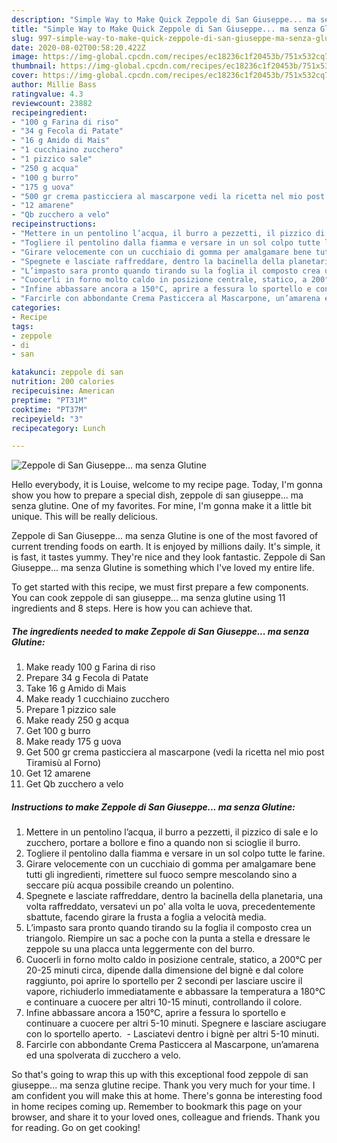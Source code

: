 ```yaml
---
description: "Simple Way to Make Quick Zeppole di San Giuseppe... ma senza Glutine"
title: "Simple Way to Make Quick Zeppole di San Giuseppe... ma senza Glutine"
slug: 997-simple-way-to-make-quick-zeppole-di-san-giuseppe-ma-senza-glutine
date: 2020-08-02T00:58:20.422Z
image: https://img-global.cpcdn.com/recipes/ec18236c1f20453b/751x532cq70/zeppole-di-san-giuseppe-ma-senza-glutine-recipe-main-photo.jpg
thumbnail: https://img-global.cpcdn.com/recipes/ec18236c1f20453b/751x532cq70/zeppole-di-san-giuseppe-ma-senza-glutine-recipe-main-photo.jpg
cover: https://img-global.cpcdn.com/recipes/ec18236c1f20453b/751x532cq70/zeppole-di-san-giuseppe-ma-senza-glutine-recipe-main-photo.jpg
author: Millie Bass
ratingvalue: 4.3
reviewcount: 23882
recipeingredient:
- "100 g Farina di riso"
- "34 g Fecola di Patate"
- "16 g Amido di Mais"
- "1 cucchiaino zucchero"
- "1 pizzico sale"
- "250 g acqua"
- "100 g burro"
- "175 g uova"
- "500 gr crema pasticciera al mascarpone vedi la ricetta nel mio post Tiramis al Forno"
- "12 amarene"
- "Qb zucchero a velo"
recipeinstructions:
- "Mettere in un pentolino l’acqua, il burro a pezzetti, il pizzico di sale e lo zucchero, portare a bollore e fino a quando non si scioglie il burro."
- "Togliere il pentolino dalla fiamma e versare in un sol colpo tutte le farine."
- "Girare velocemente con un cucchiaio di gomma per amalgamare bene tutti gli ingredienti, rimettere sul fuoco sempre mescolando sino a seccare più acqua possibile creando un polentino."
- "Spegnete e lasciate raffreddare, dentro la bacinella della planetaria, una volta raffreddato, versatevi un po&#39; alla volta le uova, precedentemente sbattute, facendo girare la frusta a foglia a velocità media."
- "L’impasto sara pronto quando tirando su la foglia il composto crea un triangolo. Riempire un sac a poche con la punta a stella e dressare le zeppole su una placca unta leggermente con del burro."
- "Cuocerli in forno molto caldo in posizione centrale, statico, a 200°C per 20-25 minuti circa, dipende dalla dimensione del bignè e dal colore raggiunto, poi aprire lo sportello per 2 secondi per lasciare uscire il vapore, richiuderlo immediatamente e abbassare la temperatura a 180°C e continuare a cuocere per altri 10-15 minuti, controllando il colore."
- "Infine abbassare ancora a 150°C, aprire a fessura lo sportello e continuare a cuocere per altri 5-10 minuti. Spegnere e lasciare asciugare con lo sportello aperto.  Lasciatevi dentro i bignè per altri 5-10 minuti."
- "Farcirle con abbondante Crema Pasticcera al Mascarpone, un’amarena ed una spolverata di zucchero a velo."
categories:
- Recipe
tags:
- zeppole
- di
- san

katakunci: zeppole di san 
nutrition: 200 calories
recipecuisine: American
preptime: "PT31M"
cooktime: "PT37M"
recipeyield: "3"
recipecategory: Lunch

---
```



![Zeppole di San Giuseppe... ma senza Glutine](https://img-global.cpcdn.com/recipes/ec18236c1f20453b/751x532cq70/zeppole-di-san-giuseppe-ma-senza-glutine-recipe-main-photo.jpg)

Hello everybody, it is Louise, welcome to my recipe page. Today, I'm gonna show you how to prepare a special dish, zeppole di san giuseppe... ma senza glutine. One of my favorites. For mine, I'm gonna make it a little bit unique. This will be really delicious.



Zeppole di San Giuseppe... ma senza Glutine is one of the most favored of current trending foods on earth. It is enjoyed by millions daily. It's simple, it is fast, it tastes yummy. They're nice and they look fantastic. Zeppole di San Giuseppe... ma senza Glutine is something which I've loved my entire life.


To get started with this recipe, we must first prepare a few components. You can cook zeppole di san giuseppe... ma senza glutine using 11 ingredients and 8 steps. Here is how you can achieve that.

<!--inarticleads1-->

##### The ingredients needed to make Zeppole di San Giuseppe... ma senza Glutine:

1. Make ready 100 g Farina di riso
1. Prepare 34 g Fecola di Patate
1. Take 16 g Amido di Mais
1. Make ready 1 cucchiaino zucchero
1. Prepare 1 pizzico sale
1. Make ready 250 g acqua
1. Get 100 g burro
1. Make ready 175 g uova
1. Get 500 gr crema pasticciera al mascarpone (vedi la ricetta nel mio post Tiramisù al Forno)
1. Get 12 amarene
1. Get Qb zucchero a velo




<!--inarticleads2-->

##### Instructions to make Zeppole di San Giuseppe... ma senza Glutine:

1. Mettere in un pentolino l’acqua, il burro a pezzetti, il pizzico di sale e lo zucchero, portare a bollore e fino a quando non si scioglie il burro.
1. Togliere il pentolino dalla fiamma e versare in un sol colpo tutte le farine.
1. Girare velocemente con un cucchiaio di gomma per amalgamare bene tutti gli ingredienti, rimettere sul fuoco sempre mescolando sino a seccare più acqua possibile creando un polentino.
1. Spegnete e lasciate raffreddare, dentro la bacinella della planetaria, una volta raffreddato, versatevi un po&#39; alla volta le uova, precedentemente sbattute, facendo girare la frusta a foglia a velocità media.
1. L’impasto sara pronto quando tirando su la foglia il composto crea un triangolo. Riempire un sac a poche con la punta a stella e dressare le zeppole su una placca unta leggermente con del burro.
1. Cuocerli in forno molto caldo in posizione centrale, statico, a 200°C per 20-25 minuti circa, dipende dalla dimensione del bignè e dal colore raggiunto, poi aprire lo sportello per 2 secondi per lasciare uscire il vapore, richiuderlo immediatamente e abbassare la temperatura a 180°C e continuare a cuocere per altri 10-15 minuti, controllando il colore.
1. Infine abbassare ancora a 150°C, aprire a fessura lo sportello e continuare a cuocere per altri 5-10 minuti. Spegnere e lasciare asciugare con lo sportello aperto.  - Lasciatevi dentro i bignè per altri 5-10 minuti.
1. Farcirle con abbondante Crema Pasticcera al Mascarpone, un’amarena ed una spolverata di zucchero a velo.




So that's going to wrap this up with this exceptional food zeppole di san giuseppe... ma senza glutine recipe. Thank you very much for your time. I am confident you will make this at home. There's gonna be interesting food in home recipes coming up. Remember to bookmark this page on your browser, and share it to your loved ones, colleague and friends. Thank you for reading. Go on get cooking!
